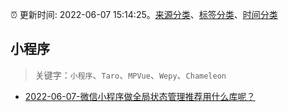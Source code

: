 :alarm_clock: 更新时间: 2022-06-07 15:14:25。[来源分类](../README.md)、[标签分类](../TAGS.md)、[时间分类](../TIMELINE.md)

## 小程序


> 关键字：`小程序`、`Taro`、`MPVue`、`Wepy`、`Chameleon`



- [2022-06-07-微信小程序做全局状态管理推荐用什么库呢？](https://www.v2ex.com/t/858005) 